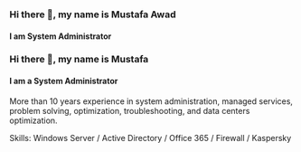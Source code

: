 
### Hi there 👋, my name is Mustafa Awad
#### I am System Administrator
### Hi there 👋, my name is Mustafa
#### I am a System Administrator
More than 10 years experience in system administration, managed services, problem solving, optimization, troubleshooting, and data centers optimization.

Skills: Windows Server / Active Directory / Office 365 / Firewall / Kaspersky
